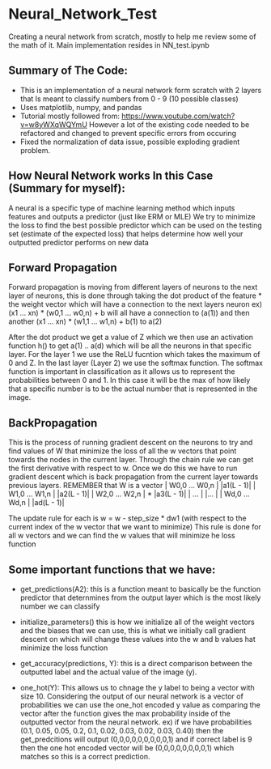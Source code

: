 # Neural_Network_Test
Creating a neural network from scratch, mostly to help me review some of the math of it.
Main implementation resides in NN_test.ipynb

## Summary of The Code:
- This is an implementation of a neural network form scratch with 2 layers that Is meant to classify numbers from 0 - 9 (10 possible classes)
- Uses matplotlib, numpy, and pandas
- Tutorial mostly followed from: https://www.youtube.com/watch?v=w8yWXqWQYmU However a lot of the existing code needed to be refactored and changed to prevent specific errors from occuring
- Fixed the normalization of data issue, possible exploding gradient problem.

## How Neural Network works In this Case (Summary for myself):
A neural is a specific type of machine learning method which inputs features and outputs a predictor (just like ERM or MLE) We try to minimize the loss to find the best
possible predictor which can be used on the testing set (estimate of the expected loss) that helps determine how well your outputted predictor performs on new data

## Forward Propagation
Forward propagation is moving from different layers of neurons to the next layer of neurons, this is done through taking the dot product of the feature * the weight vector which 
will have a connection to the next layers neuron ex) (x1 ... xn) * (w0,1 ... w0,n) + b will all have a connection to (a(1)) and then another (x1 ... xn) * (w1,1 ... w1,n) + b(1) to a(2)

After the dot product we get a value of Z which we then use an activation function h() to get a(1) .. a(d) which will be all the neurons in that specific layer.
For the layer 1 we use the ReLU fucntion which takes the maximum of 0 and Z. In the last layer (Layer 2) we use the softmax function. The softmax function is important in classification
as it allows us to represent the probabilities between 0 and 1. In this case it will be the max of how likely that a specific number is to be the actual number that is represented in the image.

## BackPropagation
This is the process of running gradient descent on the neurons to try and find values of W that minimize the loss of all the w vectors that point towards the nodes in the current layer.
Through the chain rule we can get the first derivative with respect to w. Once we do this we have to run gradient descent which is back propagation from the current layer towards previous layers.
REMEMBER that W is a vector
| W0,0 ... W0,n |    |a1(L - 1)|
| W1,0 ... W1,n |    |a2(L - 1)|
| W2,0 ... W2,n | *  |a3(L - 1)|
| ...           |    |...      |
| Wd,0 ... Wd,n |    |ad(L - 1)|

The update rule for each is 
w = w - step_size * dw1 (with respect to the current index of the w vector that we want to minimize) 
This rule is done for all w vectors and we can find the w values that will minimize he loss function

## Some important functions that we have:
- get_predictions(A2): this is a function meant to basically be the function predictor that deternmines from the output layer which is the most likely number we can classify

- initialize_parameters() this is how we initialize all of the weight vectors and the biases that we can use, this is what we initially call gradient descent on which will change these values into the 
w and b values hat minimize the loss function

- get_accuracy(predictions, Y): this is a direct comparison between the outputted label and the actual value of the image (y).

- one_hot(Y): This allows us to chnage the y label to being a vector with size 10. Considering the output of our neural network is a vector of probabilities we can use the one_hot encoded y 
value as comparing the vector after the function gives the max probability inside of the outputted vector from the neural network.
ex) if we have probabilities (0.1, 0.05, 0.05, 0.2, 0.1, 0.02, 0.03, 0.02, 0.03, 0.40) then the get_predcitions will output (0,0,0,0,0,0,0,0,0,1)
and if correct label is 9 then the one hot encoded vector will be (0,0,0,0,0,0,0,0,1) which matches so this is a correct prediction.


